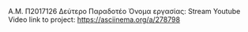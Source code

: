 Α.Μ. Π2017126 Δεύτερο Παραδοτέο
Όνομα εργασίας: Stream Youtube Video
link to project: https://asciinema.org/a/278798
